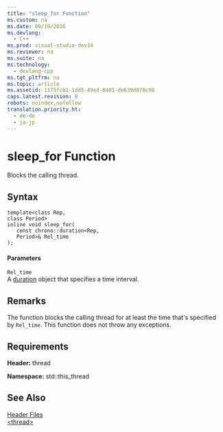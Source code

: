 ```yaml
---
title: "sleep_for Function"
ms.custom: na
ms.date: 09/19/2016
ms.devlang: 
  - C++
ms.prod: visual-studio-dev14
ms.reviewer: na
ms.suite: na
ms.technology: 
  - devlang-cpp
ms.tgt_pltfrm: na
ms.topic: article
ms.assetid: 1175fcb1-1dd5-49ed-8401-de639d878c98
caps.latest.revision: 8
robots: noindex,nofollow
translation.priority.ht: 
  - de-de
  - ja-jp
---
```

# sleep_for Function
Blocks the calling thread.  
  
## Syntax  
  
```  
template<class Rep,  
class Period>  
inline void sleep_for(  
   const chrono::duration<Rep,  
   Period>& Rel_time  
);  
```  
  
#### Parameters  
 `Rel_time`  
 A [duration](../vs140/duration-Class.md) object that specifies a time interval.  
  
## Remarks  
 The function blocks the calling thread for at least the time that's specified by `Rel_time`. This function does not throw any exceptions.  
  
## Requirements  
 **Header:** thread  
  
 **Namespace:** std::this_thread  
  
## See Also  
 [Header Files](../vs140/C---Standard-Library-Header-Files.md)   
 [<thread\>](../vs140/-thread-.md)